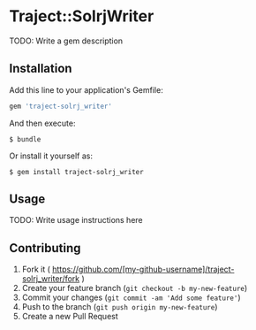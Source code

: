 # Traject::SolrjWriter

TODO: Write a gem description

## Installation

Add this line to your application's Gemfile:

```ruby
gem 'traject-solrj_writer'
```

And then execute:

    $ bundle

Or install it yourself as:

    $ gem install traject-solrj_writer

## Usage

TODO: Write usage instructions here

## Contributing

1. Fork it ( https://github.com/[my-github-username]/traject-solrj_writer/fork )
2. Create your feature branch (`git checkout -b my-new-feature`)
3. Commit your changes (`git commit -am 'Add some feature'`)
4. Push to the branch (`git push origin my-new-feature`)
5. Create a new Pull Request
